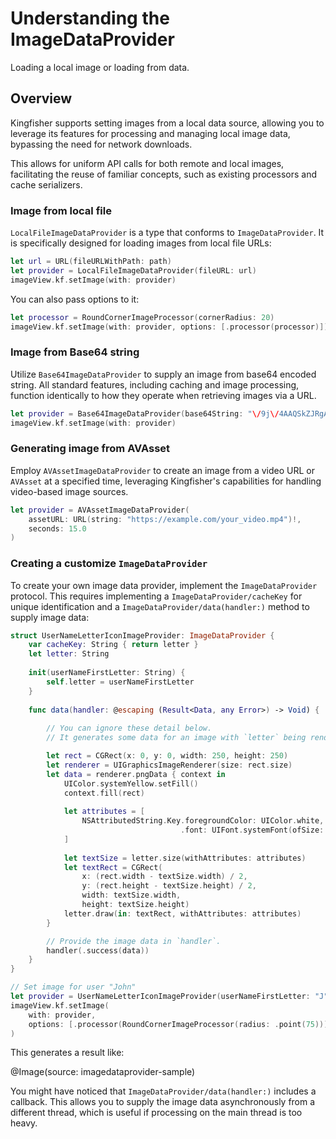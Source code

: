 # Understanding the ImageDataProvider

Loading a local image or loading from data.

## Overview

Kingfisher supports setting images from a local data source, allowing you to leverage its features for processing and
managing local image data, bypassing the need for network downloads. 

This allows for uniform API calls for both remote and local images, facilitating the reuse of familiar concepts, such 
as existing processors and cache serializers.

### Image from local file

``LocalFileImageDataProvider`` is a type that conforms to ``ImageDataProvider``. It is specifically designed for 
loading images from local file URLs:

```swift
let url = URL(fileURLWithPath: path)
let provider = LocalFileImageDataProvider(fileURL: url)
imageView.kf.setImage(with: provider)
```

You can also pass options to it:

```swift
let processor = RoundCornerImageProcessor(cornerRadius: 20)
imageView.kf.setImage(with: provider, options: [.processor(processor)])
```

### Image from Base64 string

Utilize ``Base64ImageDataProvider`` to supply an image from base64 encoded string. All standard features, including
caching and image processing, function identically to how they operate when retrieving images via a URL.

```swift
let provider = Base64ImageDataProvider(base64String: "\/9j\/4AAQSkZJRgABAQA...", cacheKey: "some-cache-key")
imageView.kf.setImage(with: provider)
```

### Generating image from AVAsset

Employ ``AVAssetImageDataProvider`` to create an image from a video URL or `AVAsset` at a specified time, 
leveraging Kingfisher's capabilities for handling video-based image sources.

```swift
let provider = AVAssetImageDataProvider(
    assetURL: URL(string: "https://example.com/your_video.mp4")!,
    seconds: 15.0
)
```

### Creating a customize ``ImageDataProvider``

To create your own image data provider, implement the ``ImageDataProvider`` protocol. This requires implementing a
``ImageDataProvider/cacheKey`` for unique identification and a ``ImageDataProvider/data(handler:)`` method to supply
image data:

```swift
struct UserNameLetterIconImageProvider: ImageDataProvider {
    var cacheKey: String { return letter }
    let letter: String
    
    init(userNameFirstLetter: String) {
        self.letter = userNameFirstLetter
    }
    
    func data(handler: @escaping (Result<Data, any Error>) -> Void) {
        
        // You can ignore these detail below.
        // It generates some data for an image with `letter` being rendered in the center.

        let rect = CGRect(x: 0, y: 0, width: 250, height: 250)
        let renderer = UIGraphicsImageRenderer(size: rect.size)
        let data = renderer.pngData { context in
            UIColor.systemYellow.setFill()
            context.fill(rect)
            
            let attributes = [
                NSAttributedString.Key.foregroundColor: UIColor.white,
                                      .font: UIFont.systemFont(ofSize: 200)
            ]
            
            let textSize = letter.size(withAttributes: attributes)
            let textRect = CGRect(
                x: (rect.width - textSize.width) / 2,
                y: (rect.height - textSize.height) / 2,
                width: textSize.width,
                height: textSize.height)
            letter.draw(in: textRect, withAttributes: attributes)
        }

        // Provide the image data in `handler`.
        handler(.success(data))
    }
}

// Set image for user "John"
let provider = UserNameLetterIconImageProvider(userNameFirstLetter: "J")
imageView.kf.setImage(
    with: provider,
    options: [.processor(RoundCornerImageProcessor(radius: .point(75)))]
)
```

This generates a result like:

@Image(source: imagedataprovider-sample)

You might have noticed that ``ImageDataProvider/data(handler:)`` includes a callback. This allows you to supply the
image data asynchronously from a different thread, which is useful if processing on the main thread is too heavy.
